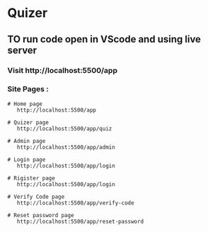 # Quizer

## TO run code open in VScode and using live server 

### Visit http://localhost:5500/app  

### Site Pages : 

```
# Home page
   http://localhost:5500/app

# Quizer page
   http://localhost:5500/app/quiz

# Admin page
   http://localhost:5500/app/admin

# Login page
   http://localhost:5500/app/login

# Rigister page
   http://localhost:5500/app/login

# Verify Code page
   http://localhost:5500/app/verify-code

# Reset password page
   http://localhost:5500/app/reset-password
```
